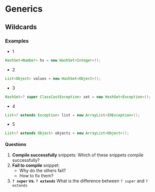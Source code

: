 # Generics

## Wildcards

### Examples

- 1

```java
HashSet<Number> hs = new HashSet<Integer>();
```

- 2

```java
List<Object> values = new HashSet<Object>();
```

- 3

```java
HashSet<? super ClassCastException> set = new HashSet<Exception>();
```

- 4

```java
List<? extends Exception> list = new ArrayList<IOException>();
```

- 5

```java
List<? extends Object> objects = new ArrayList<Object>();
```

#### Questions

1. **Compile successfully** snippets:
  Which of these snippets compile successfully?
2. **Fail to compile** snippet:
    - Why do the others fail?
    - How to fix them?
3. **`? super` vs. `? extends`**
  What is the difference between `? super` and `? extends`

